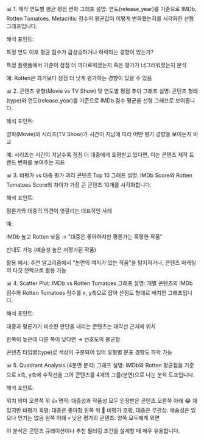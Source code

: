 📊 1. 제작 연도별 평균 평점 변화
그래프 설명:
연도(release_year)를 기준으로 IMDb, Rotten Tomatoes, Metacritic 점수의 평균값이 어떻게 변화했는지를 시각화한 선형 그래프입니다.

해석 포인트:

특정 연도 이후 평균 점수가 급상승하거나 하락하는 경향이 있는가?

특정 플랫폼에서 기준이 점점 더 까다로워졌는지 혹은 평가가 너그러워졌는지 분석

예: Rotten은 과거보다 점점 더 낮게 평가하는 경향이 있을 수 있음

📊 2. 콘텐츠 유형(Movie vs TV Show) 및 연도별 평점 추이
그래프 설명:
콘텐츠 형태(type)와 연도(release_year)를 기준으로 IMDb 점수 평균을 선형 그래프로 보여줍니다.

해석 포인트:

영화(Movie)와 시리즈(TV Show)가 시간이 지남에 따라 어떤 평가 경향을 보이는지 비교

예: 시리즈는 시간이 지날수록 점점 더 대중에게 호평받고 있다면, 이는 콘텐츠 제작 트렌드 변화를 보여주는 지표

📊 3. 비평가 vs 대중 평가 괴리 콘텐츠 Top 10
그래프 설명:
IMDb Score와 Rotten Tomatoes Score의 차이가 가장 큰 콘텐츠 10개를 시각화합니다.

해석 포인트:

평론가와 대중의 의견이 엇갈리는 대표적인 사례

예:

IMDb 높고 Rotten 낮음 → "대중은 좋아하지만 평론가는 혹평한 작품"

반대도 가능 (예술성 높은 저평가된 작품)

활용 예시: 추천 알고리즘에서 "논란의 여지가 있는 작품"을 탐지하거나, 콘텐츠 마케팅의 타깃 전략으로 활용 가능

📊 4. Scatter Plot: IMDb vs Rotten Tomatoes
그래프 설명:
개별 콘텐츠의 IMDb 점수와 Rotten Tomatoes 점수를 x, y축으로 잡아 산점도 형태로 배치한 그래프입니다.

해석 포인트:

대중과 평론가가 비슷한 판단을 내리는 콘텐츠는 대각선 근처에 위치

한쪽이 높은데 다른 쪽이 낮다면 → 선호도의 불균형

콘텐츠 타입별(type)로 색상이 구분되어 있어 유형별 분포 경향도 파악 가능

📊 5. Quadrant Analysis (4분면 분석)
그래프 설명:
IMDb와 Rotten 평균점을 기준으로 x축, y축에 수직선을 그어 콘텐츠를 4개의 그룹(분면)으로 나눈 분석 도표입니다.

해석 포인트:

위치	의미
오른쪽 위	👍 명작: 대중성과 작품성 모두 인정받은 콘텐츠
오른쪽 아래	😂 재밌지만 비평가 혹평: 대중은 좋아함
왼쪽 위	🤯 비평가 호평, 대중은 무관심: 예술성은 있으나 인기는 없음
왼쪽 아래	💀 낮은 평가의 콘텐츠: 양쪽 모두에게 외면

이 분석은 콘텐츠 큐레이션이나 추천 필터링 조건을 설계할 때 매우 유용합니다.
